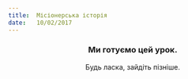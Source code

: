 ```yaml
---
title:  Місіонерська історія
date:   10/02/2017
---
```


### <center>Ми готуємо цей урок.</center>
<center>Будь ласка, зайдіть пізніше.</center>